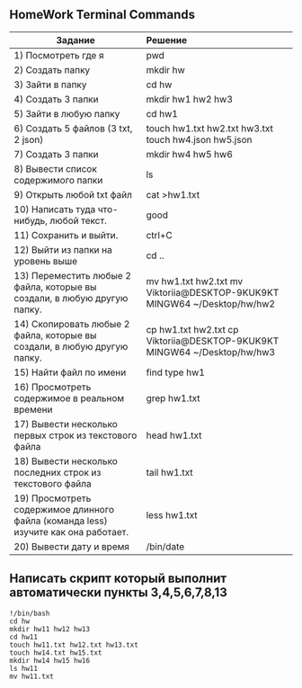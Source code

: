 ## HomeWork Terminal Commands


| Задание                                         | Решение          |
| ------------------------------------------------|:-----------------|
|  1) Посмотреть где я                            | pwd              |
|  2) Создать папку                               | mkdir hw         |
|  3) Зайти в папку                               | cd hw            |
|  4) Создать 3 папки                             | mkdir hw1 hw2 hw3|
|  5) Зайти в любую папку                         | cd hw1           |
|  6) Создать 5 файлов (3 txt, 2 json)            | touch hw1.txt  hw2.txt hw3.txt touch hw4.json hw5.json|
|  7) Создать 3 папки                             | mkdir hw4 hw5 hw6|
|  8) Вывести список содержимого папки            | ls               |
|  9) Открыть любой txt файл                      | cat >hw1.txt     |
|  10) Написать туда что-нибудь, любой текст.     | good             |
|  11) Сохранить и выйти.                         | ctrl+C           |
|  12) Выйти из папки на уровень выше             | cd ..            |
|  13) Переместить любые 2 файла, которые вы создали, в любую другую папку.        | mv hw1.txt hw2.txt mv Viktoriia@DESKTOP-9KUK9KT MINGW64 ~/Desktop/hw/hw2                |
|  14) Скопировать любые 2 файла, которые  вы создали, в любую другую папку.        | cp hw1.txt hw2.txt cp Viktoriia@DESKTOP-9KUK9KT MINGW64 ~/Desktop/hw/hw3  |
|  15) Найти файл по имени                        | find type hw1    |  
|  16) Просмотреть содержимое в реальном времени  | grep hw1.txt     |         (команда grep) изучите как она работает.   
|  17) Вывести несколько первых строк из текстового файла                                                                 | head hw1.txt     |      
|  18) Вывести несколько последних строк из текстового файла                                                              | tail hw1.txt     |
|  19) Просмотреть содержимое длинного файла (команда less) изучите как она работает.                                     | less hw1.txt     |
|  20) Вывести дату и время                       | /bin/date        |

                                                    
   
##  Написать скрипт который выполнит автоматически пункты 3,4,5,6,7,8,13      
```
!/bin/bash
cd hw            
mkdir hw11 hw12 hw13
cd hw11
touch hw11.txt hw12.txt hw13.txt
touch hw14.txt hw15.txt
mkdir hw14 hw15 hw16
ls hw11
mv hw11.txt 
```

